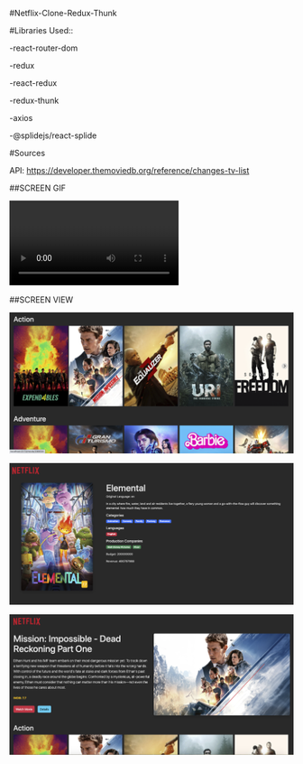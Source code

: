 #Netflix-Clone-Redux-Thunk

#Libraries Used::

-react-router-dom

-redux

-react-redux

-redux-thunk

-axios

-@splidejs/react-splide


#Sources

API: https://developer.themoviedb.org/reference/changes-tv-list


##SCREEN GIF

![](netflix.mp4)


##SCREEN VIEW

![](net1.png)

![](net2.png)

![](net3.png)
